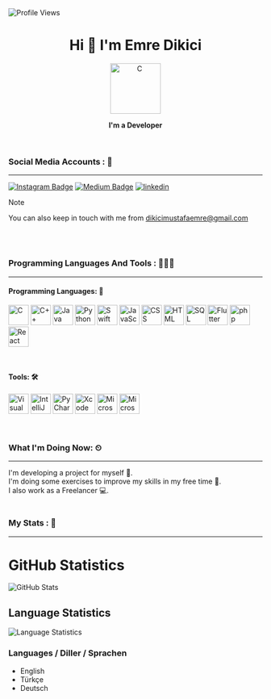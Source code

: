  <img src="https://camo.githubusercontent.com/1244a53aa9b7836f0a4f806ea33912bec043c74dbc409448f2beb5dfd4e30749/68747470733a2f2f6b6f6d617265762e636f6d2f67687076632f3f757365726e616d653d6b616469726e6172267374796c653d666c6174" alt="Profile Views" data-canonical-src="https://komarev.com/ghpvc/?username=dikiciemre&amp;style=flat" style="max-width: 100%; align: center;"> 

<h1 align="center">Hi 👋 I'm Emre Dikici </h1> 
<p align="center">
  <img src="https://github.com/dikiciemre/dikiciemre/assets/103147965/f649ae96-d612-4988-b5d4-d8348c3f50cb" alt="C" width="100" height="100"/>
</p>




<p align="center"> <b> I'm a Developer </b>  </p>

<br>

### Social Media Accounts : 💬
<hr>

[![Instagram Badge](https://img.shields.io/badge/-Instagram-C13584?style=flat-quare&labelColor=C13584&logo=instagram&logoColor=white&link=link)](https://instagram.com/dkcemrex?igshid=OGQ5ZDc2ODk2ZA%3D%3D&utm_source=qr) 
[![Medium Badge](https://img.shields.io/badge/-Medium-757575?style=flat-quare&labelColor=757575&logo=Medium&logoColor=white&link=link)](https://medium.com/@dikiciemre) 
[![linkedin](https://img.shields.io/badge/Linkedin-000000?style=for-the-badge&logo=Linkedin&logoColor=white)](https://www.linkedin.com/in/mustafa-emre-dikici-94a103250/)

>[!NOTE]
>You can also keep in touch with me from dikicimustafaemre@gmail.com

<!--
**dikiciemre/dikiciemre** is a ✨ _special_ ✨ repository because its `README.md` (this file) appears on your GitHub profile.
- 🔭 I’m currently working on ...
- 🌱 I’m currently learning ...
- 👯 I’m looking to collaborate on ...
- 🤔 I’m looking for help with ...
- 💬 Ask me about ...
- 📫 How to reach me: ...
- 😄 Pronouns: ...
- ⚡ Fun fact: ...
-->

<br>
<br>


### Programming Languages And Tools : 👨🏼‍💻
<hr>
<h4>Programming Languages: 🚨</h4>
<p>
<img src="https://img.icons8.com/color/48/000000/c-programming.png" alt="C" width="40" height="40"/>
<img src="https://img.icons8.com/color/48/000000/c-plus-plus-logo.png" alt="C++" width="40" height="40"/>
<img src="https://img.icons8.com/color/48/000000/java-coffee-cup-logo.png" alt="Java" width="40" height="40"/>
<img src="https://img.icons8.com/color/48/000000/python.png" alt="Python" width="40" height="40"/>
<img src="https://img.icons8.com/color/48/000000/swift.png" alt="Swift" width="40" height="40"/>
<img src="https://img.icons8.com/color/48/000000/javascript.png" alt="JavaScript" width="40" height="40"/>
<img src="https://img.icons8.com/color/48/000000/css3.png" alt="CSS" width="40" height="40"/>
<img src="https://img.icons8.com/color/48/000000/html-5.png" alt="HTML" width="40" height="40"/>
<img src="https://github.com/dikiciemre/dikiciemre/assets/103147965/2d364ff0-06c8-4f90-a9da-437061906ad4" alt="SQL" width="40" height="40"/>
<img src="https://github.com/dikiciemre/dikiciemre/assets/103147965/be49b962-0a85-4672-a364-43d294ec1a38" alt="Flutter" width="40" height="40"/>
<img src="https://github.com/dikiciemre/dikiciemre/assets/103147965/e1500692-4a77-4d25-9832-15cd7b77bf2b" alt="php" width="40" height="40"/>
<img src="https://github.com/dikiciemre/dikiciemre/assets/103147965/d26f2747-516b-469d-bd4e-9cc83358e591" alt="React" width="40" height="40"/>
</p>



<br>

<h4> Tools: 🛠️ </h4>
<p>
<img src="https://img.icons8.com/color/48/000000/visual-studio-code-2019.png" alt="Visual Studio Code" width="40" height="40"/>
<img src="https://img.icons8.com/color/48/000000/intellij-idea.png" alt="IntelliJ IDEA" width="40" height="40"/>
<img src="https://img.icons8.com/color/48/000000/pycharm.png" alt="PyCharm" width="40" height="40"/>
<img src="https://img.icons8.com/color/48/000000/xcode.png" alt="Xcode" width="40" height="40"/>
<img src="https://img.icons8.com/color/48/000000/ms-word.png" alt="Microsoft Word" width="40" height="40"/>
<img src="https://img.icons8.com/color/48/000000/ms-excel.png" alt="Microsoft Excel" width="40" height="40"/>
</p>


<br>


### What I'm Doing Now: ⏲
<hr>
I'm developing a project for myself 🚀. <br>
I'm doing some exercises to improve my skills in my free time 📃. <br>
I also work as a Freelancer 💻.

<br>
<br>

### My Stats : 🤔
<hr>

# GitHub Statistics

![GitHub Stats](https://github-readme-stats.vercel.app/api?username=dikiciemre&show_icons=true&count_private=true&hide=issues,contribs)

## Language Statistics

![Language Statistics](https://github-readme-stats.vercel.app/api/top-langs/?username=dikiciemre&layout=compact)

### Languages / Diller / Sprachen
- English
- Türkçe
- Deutsch
